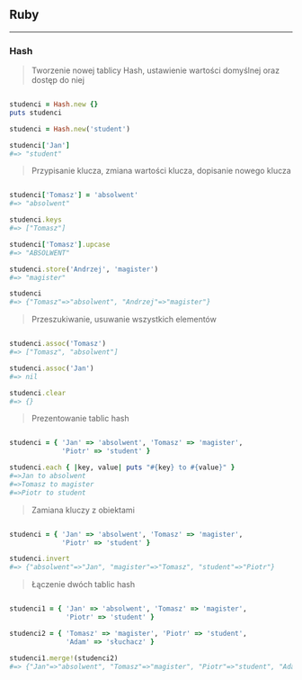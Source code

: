 ## Ruby
---

### Hash

>Tworzenie nowej tablicy Hash, ustawienie wartości domyślnej oraz dostęp do niej

```ruby

studenci = Hash.new {}
puts studenci

studenci = Hash.new('student')

studenci['Jan']
#=> "student"

```

>Przypisanie klucza, zmiana wartości klucza, dopisanie nowego klucza

```ruby

studenci['Tomasz'] = 'absolwent'
#=> "absolwent"

studenci.keys
#=> ["Tomasz"]

studenci['Tomasz'].upcase
#=> "ABSOLWENT"

studenci.store('Andrzej', 'magister')
#=> "magister"

studenci
#=> {"Tomasz"=>"absolwent", "Andrzej"=>"magister"}


```

>Przeszukiwanie, usuwanie wszystkich elementów

```ruby

studenci.assoc('Tomasz')
#=> ["Tomasz", "absolwent"]

studenci.assoc('Jan')
#=> nil

studenci.clear
#=> {}

```

>Prezentowanie tablic hash

```ruby

studenci = { 'Jan' => 'absolwent', 'Tomasz' => 'magister',
             'Piotr' => 'student' }

studenci.each { |key, value| puts "#{key} to #{value}" }
#=>Jan to absolwent
#=>Tomasz to magister
#=>Piotr to student


```

>Zamiana kluczy z obiektami

```ruby

studenci = { 'Jan' => 'absolwent', 'Tomasz' => 'magister',
             'Piotr' => 'student' }

studenci.invert
#=> {"absolwent"=>"Jan", "magister"=>"Tomasz", "student"=>"Piotr"}

```

>Łączenie dwóch tablic hash

```ruby

studenci1 = { 'Jan' => 'absolwent', 'Tomasz' => 'magister',
              'Piotr' => 'student' }

studenci2 = { 'Tomasz' => 'magister', 'Piotr' => 'student',
              'Adam' => 'słuchacz' }

studenci1.merge!(studenci2)
#=> {"Jan"=>"absolwent", "Tomasz"=>"magister", "Piotr"=>"student", "Adam"=>"słuchacz"}

```
